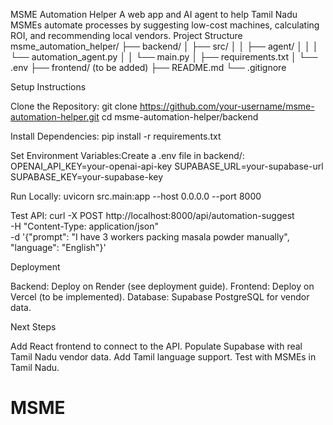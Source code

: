  
MSME Automation Helper
A web app and AI agent to help Tamil Nadu MSMEs automate processes by suggesting low-cost machines, calculating ROI, and recommending local vendors.
Project Structure
msme_automation_helper/
├── backend/
│   ├── src/
│   │   ├── agent/
│   │   │   └── automation_agent.py
│   │   └── main.py
│   ├── requirements.txt
│   └── .env
├── frontend/ (to be added)
├── README.md
└── .gitignore

Setup Instructions

Clone the Repository:
git clone https://github.com/your-username/msme-automation-helper.git
cd msme-automation-helper/backend


Install Dependencies:
pip install -r requirements.txt


Set Environment Variables:Create a .env file in backend/:
OPENAI_API_KEY=your-openai-api-key
SUPABASE_URL=your-supabase-url
SUPABASE_KEY=your-supabase-key


Run Locally:
uvicorn src.main:app --host 0.0.0.0 --port 8000


Test API:
curl -X POST http://localhost:8000/api/automation-suggest \
-H "Content-Type: application/json" \
-d '{"prompt": "I have 3 workers packing masala powder manually", "language": "English"}'



Deployment

Backend: Deploy on Render (see deployment guide).
Frontend: Deploy on Vercel (to be implemented).
Database: Supabase PostgreSQL for vendor data.

Next Steps

Add React frontend to connect to the API.
Populate Supabase with real Tamil Nadu vendor data.
Add Tamil language support.
Test with MSMEs in Tamil Nadu.
# MSME
